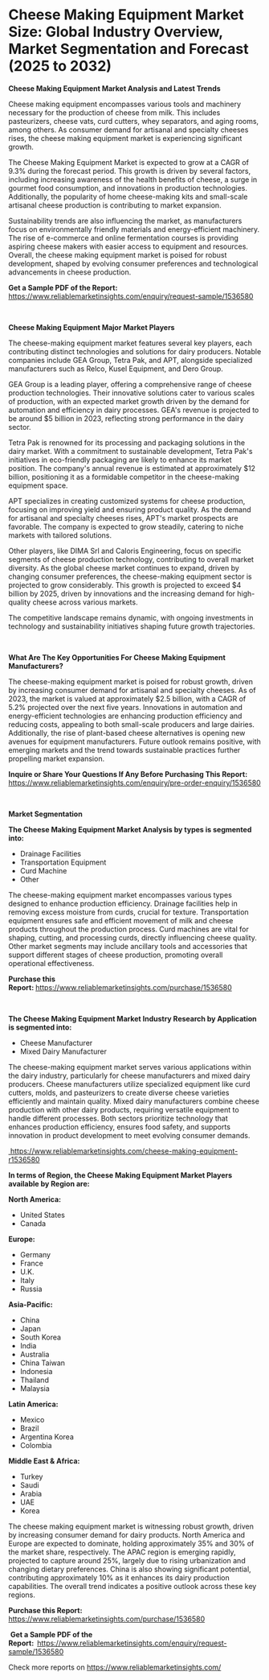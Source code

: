 <p><h1>Cheese Making Equipment Market Size: Global Industry Overview, Market Segmentation and Forecast (2025 to 2032)</h1></p><p><strong>Cheese Making Equipment Market Analysis and Latest Trends</strong></p>
<p><p>Cheese making equipment encompasses various tools and machinery necessary for the production of cheese from milk. This includes pasteurizers, cheese vats, curd cutters, whey separators, and aging rooms, among others. As consumer demand for artisanal and specialty cheeses rises, the cheese making equipment market is experiencing significant growth. </p><p>The Cheese Making Equipment Market is expected to grow at a CAGR of 9.3% during the forecast period. This growth is driven by several factors, including increasing awareness of the health benefits of cheese, a surge in gourmet food consumption, and innovations in production technologies. Additionally, the popularity of home cheese-making kits and small-scale artisanal cheese production is contributing to market expansion. </p><p>Sustainability trends are also influencing the market, as manufacturers focus on environmentally friendly materials and energy-efficient machinery. The rise of e-commerce and online fermentation courses is providing aspiring cheese makers with easier access to equipment and resources. Overall, the cheese making equipment market is poised for robust development, shaped by evolving consumer preferences and technological advancements in cheese production.</p></p>
<p><strong>Get a Sample PDF of the Report:&nbsp;</strong> <a href="https://www.reliablemarketinsights.com/enquiry/request-sample/1536580?utm_campaign=2181&utm_medium=2&utm_source=Github&utm_content=ia&utm_term=11042025&utm_id=cheese-making-equipment">https://www.reliablemarketinsights.com/enquiry/request-sample/1536580</a></p>
<p>&nbsp;</p>
<p><strong>Cheese Making Equipment Major Market Players</strong></p>
<p><p>The cheese-making equipment market features several key players, each contributing distinct technologies and solutions for dairy producers. Notable companies include GEA Group, Tetra Pak, and APT, alongside specialized manufacturers such as Relco, Kusel Equipment, and Dero Group.</p><p>GEA Group is a leading player, offering a comprehensive range of cheese production technologies. Their innovative solutions cater to various scales of production, with an expected market growth driven by the demand for automation and efficiency in dairy processes. GEA's revenue is projected to be around $5 billion in 2023, reflecting strong performance in the dairy sector.</p><p>Tetra Pak is renowned for its processing and packaging solutions in the dairy market. With a commitment to sustainable development, Tetra Pak's initiatives in eco-friendly packaging are likely to enhance its market position. The company's annual revenue is estimated at approximately $12 billion, positioning it as a formidable competitor in the cheese-making equipment space.</p><p>APT specializes in creating customized systems for cheese production, focusing on improving yield and ensuring product quality. As the demand for artisanal and specialty cheeses rises, APT's market prospects are favorable. The company is expected to grow steadily, catering to niche markets with tailored solutions.</p><p>Other players, like DIMA Srl and Caloris Engineering, focus on specific segments of cheese production technology, contributing to overall market diversity. As the global cheese market continues to expand, driven by changing consumer preferences, the cheese-making equipment sector is projected to grow considerably. This growth is projected to exceed $4 billion by 2025, driven by innovations and the increasing demand for high-quality cheese across various markets. </p><p>The competitive landscape remains dynamic, with ongoing investments in technology and sustainability initiatives shaping future growth trajectories.</p></p>
<p>&nbsp;</p>
<p><strong>What Are The Key Opportunities For Cheese Making Equipment Manufacturers?</strong></p>
<p><p>The cheese-making equipment market is poised for robust growth, driven by increasing consumer demand for artisanal and specialty cheeses. As of 2023, the market is valued at approximately $2.5 billion, with a CAGR of 5.2% projected over the next five years. Innovations in automation and energy-efficient technologies are enhancing production efficiency and reducing costs, appealing to both small-scale producers and large dairies. Additionally, the rise of plant-based cheese alternatives is opening new avenues for equipment manufacturers. Future outlook remains positive, with emerging markets and the trend towards sustainable practices further propelling market expansion.</p></p>
<p><strong>Inquire or Share Your Questions If Any Before Purchasing This Report:</strong> <a href="https://www.reliablemarketinsights.com/enquiry/pre-order-enquiry/1536580?utm_campaign=2181&utm_medium=2&utm_source=Github&utm_content=ia&utm_term=11042025&utm_id=cheese-making-equipment">https://www.reliablemarketinsights.com/enquiry/pre-order-enquiry/1536580</a></p>
<p>&nbsp;</p>
<p><strong>Market Segmentation</strong></p>
<p><strong>The Cheese Making Equipment Market Analysis by types is segmented into:</strong></p>
<p><ul><li>Drainage Facilities</li><li>Transportation Equipment</li><li>Curd Machine</li><li>Other</li></ul></p>
<p><p>The cheese-making equipment market encompasses various types designed to enhance production efficiency. Drainage facilities help in removing excess moisture from curds, crucial for texture. Transportation equipment ensures safe and efficient movement of milk and cheese products throughout the production process. Curd machines are vital for shaping, cutting, and processing curds, directly influencing cheese quality. Other market segments may include ancillary tools and accessories that support different stages of cheese production, promoting overall operational effectiveness.</p></p>
<p><strong>Purchase this Report:&nbsp;</strong><a href="https://www.reliablemarketinsights.com/purchase/1536580?utm_campaign=2181&utm_medium=2&utm_source=Github&utm_content=ia&utm_term=11042025&utm_id=cheese-making-equipment">https://www.reliablemarketinsights.com/purchase/1536580</a></p>
<p>&nbsp;</p>
<p><strong>The Cheese Making Equipment Market Industry Research by Application is segmented into:</strong></p>
<p><ul><li>Cheese Manufacturer</li><li>Mixed Dairy Manufacturer</li></ul></p>
<p><p>The cheese-making equipment market serves various applications within the dairy industry, particularly for cheese manufacturers and mixed dairy producers. Cheese manufacturers utilize specialized equipment like curd cutters, molds, and pasteurizers to create diverse cheese varieties efficiently and maintain quality. Mixed dairy manufacturers combine cheese production with other dairy products, requiring versatile equipment to handle different processes. Both sectors prioritize technology that enhances production efficiency, ensures food safety, and supports innovation in product development to meet evolving consumer demands.</p></p>
<p><a href="https://www.reliablemarketinsights.com/cheese-making-equipment-r1536580?utm_campaign=2181&utm_medium=2&utm_source=Github&utm_content=ia&utm_term=11042025&utm_id=cheese-making-equipment">&nbsp;https://www.reliablemarketinsights.com/cheese-making-equipment-r1536580</a></p>
<p><strong>In terms of Region, the Cheese Making Equipment Market Players available by Region are:</strong></p>
<p>
    <p> <strong> North America: </strong>
        <ul>
            <li>United States</li>
            <li>Canada</li>
        </ul>
        </p> 
    <p> <strong> Europe: </strong>
        <ul>
            <li>Germany</li>
            <li>France</li>
            <li>U.K.</li>
            <li>Italy</li>
            <li>Russia</li>
        </ul>
        </p> 
    <p> <strong> Asia-Pacific: </strong>
        <ul>
            <li>China</li>
            <li>Japan</li>
            <li>South Korea</li>
            <li>India</li>
            <li>Australia</li>
            <li>China Taiwan</li>
            <li>Indonesia</li>
            <li>Thailand</li>
            <li>Malaysia</li>
        </ul>
        </p> 
    <p> <strong> Latin America: </strong>
        <ul>
            <li>Mexico</li>
            <li>Brazil</li>
            <li>Argentina Korea</li>
            <li>Colombia</li>
        </ul>
        </p> 
    <p> <strong> Middle East & Africa: </strong>
        <ul>
            <li>Turkey</li>
            <li>Saudi</li>
            <li>Arabia</li>
            <li>UAE</li>
            <li>Korea</li>
        </ul>
    </p>
    </p>
<p><p>The cheese making equipment market is witnessing robust growth, driven by increasing consumer demand for dairy products. North America and Europe are expected to dominate, holding approximately 35% and 30% of the market share, respectively. The APAC region is emerging rapidly, projected to capture around 25%, largely due to rising urbanization and changing dietary preferences. China is also showing significant potential, contributing approximately 10% as it enhances its dairy production capabilities. The overall trend indicates a positive outlook across these key regions.</p></p>
<p><strong>Purchase this Report: </strong><a href="https://www.reliablemarketinsights.com/purchase/1536580?utm_campaign=2181&utm_medium=2&utm_source=Github&utm_content=ia&utm_term=11042025&utm_id=cheese-making-equipment">https://www.reliablemarketinsights.com/purchase/1536580</a></p>
<p>&nbsp;<strong>Get a Sample PDF of the Report:&nbsp;&nbsp;</strong><a href="https://www.reliablemarketinsights.com/enquiry/request-sample/1536580?utm_campaign=2181&utm_medium=2&utm_source=Github&utm_content=ia&utm_term=11042025&utm_id=cheese-making-equipment">https://www.reliablemarketinsights.com/enquiry/request-sample/1536580</a></p>
<p><strong></strong></p>
<p>Check more reports on <a href="https://www.reliablemarketinsights.com/?utm_campaign=2181&utm_medium=2&utm_source=Github&utm_content=ia&utm_term=11042025&utm_id=cheese-making-equipment">https://www.reliablemarketinsights.com/</a></p>